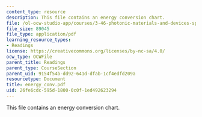 ```yaml
---
content_type: resource
description: This file contains an energy conversion chart.
file: /ol-ocw-studio-app/courses/3-46-photonic-materials-and-devices-spring-2006/26fe6cdc595d18000c0f1ed492623294_energy_conv.pdf
file_size: 89045
file_type: application/pdf
learning_resource_types:
- Readings
license: https://creativecommons.org/licenses/by-nc-sa/4.0/
ocw_type: OCWFile
parent_title: Readings
parent_type: CourseSection
parent_uid: 9154f54b-dd92-641d-dfab-1cf4edfd209a
resourcetype: Document
title: energy_conv.pdf
uid: 26fe6cdc-595d-1800-0c0f-1ed492623294
---
```

This file contains an energy conversion chart.